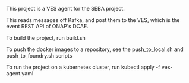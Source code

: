 This project is a VES agent for the SEBA project.

This reads messages off Kafka, and post them to the VES, which is the event REST API of ONAP's DCAE.

To build the project, run build.sh

To push the docker images to a repository, see the push_to_local.sh and push_to_foundry.sh scripts

To run the project on a kubernetes cluster, run kubectl apply -f ves-agent.yaml
